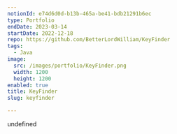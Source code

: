 ```yaml
---
notionId: e74d6d0d-b13b-465a-be41-bdb21291b6ec
type: Portfolio
endDate: 2023-03-14
startDate: 2022-12-18
repo: https://github.com/BetterLordWilliam/KeyFinder
tags:
  - Java
image:
  src: /images/portfolio/KeyFinder.png
  width: 1200
  height: 1200
enabled: true
title: KeyFinder
slug: keyfinder

---
```

undefined